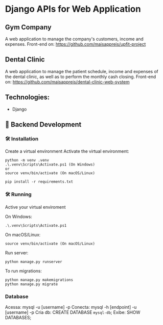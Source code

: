 # Django APIs for Web Application

## Gym Company
A web application to manage the company's customers, income and expenses.
Front-end on: https://github.com/maisappreis/upfit-project

## Dental Clinic
A web application to manage the patient schedule, income and expenses of the dental clinic, as well as to perform the monthly cash closing.
Front-end on: https://github.com/maisappreis/dental-clinic-web-system

## Technologies:
- Django

## 🌱 Backend Development

### 🛠️ Installation

Create a virtual environment
Activate the virtual environment:
```
python -m venv .venv
.\.venv\Scripts\Activate.ps1 (On Windows)
or
source venv/bin/activate (On macOS/Linux)
```

```
pip install -r requirements.txt
```

### 🛠️ Running
Active your virtual enviroment

On Windows:
```
.\.venv\Scripts\Activate.ps1
```

On macOS/Linux:
```
source venv/bin/activate (On macOS/Linux)
```

Run server:
```
python manage.py runserver
```

To run migrations:
```
python manage.py makemigrations
python manage.py migrate
```

### Database
Acessa: mysql -u [username] -p
Conecta: mysql -h [endpoint] -u [username] -p
Cria db: CREATE DATABASE `mysql-db`;
Exibe: SHOW DATABASES;
